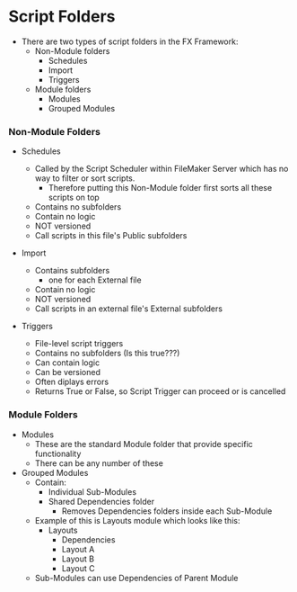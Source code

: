 # Script Folders
- There are two types of script folders in the FX Framework:
  - Non-Module folders
    - Schedules
    - Import
    - Triggers
  - Module folders
    - Modules 
    - Grouped Modules

### Non-Module Folders

- Schedules
  - Called by the Script Scheduler within FileMaker Server which has no way to filter or sort scripts.
      - Therefore putting this Non-Module folder first sorts all these scripts on top
  - Contains no subfolders
  - Contain no logic
  - NOT versioned
  - Call scripts in this file's Public subfolders
 
- Import
  - Contains subfolders
    - one for each External file 
  - Contain no logic
  - NOT versioned
  - Call scripts in an external file's External subfolders

- Triggers
  - File-level script triggers
  - Contains no subfolders (Is this true???)
  - Can contain logic
  - Can be versioned
  - Often diplays errors
  - Returns True or False, so Script Trigger can proceed or is cancelled

### Module Folders

- Modules
  - These are the standard Module folder that provide specific functionality
  - There can be any number of these
- Grouped Modules
  - Contain:
    - Individual Sub-Modules
    - Shared Dependencies folder
      - Removes Dependencies folders inside each Sub-Module
  - Example of this is Layouts module which looks like this:
    - Layouts
      - Dependencies
      - Layout A
      - Layout B
      - Layout C
  - Sub-Modules can use Dependencies of Parent Module

